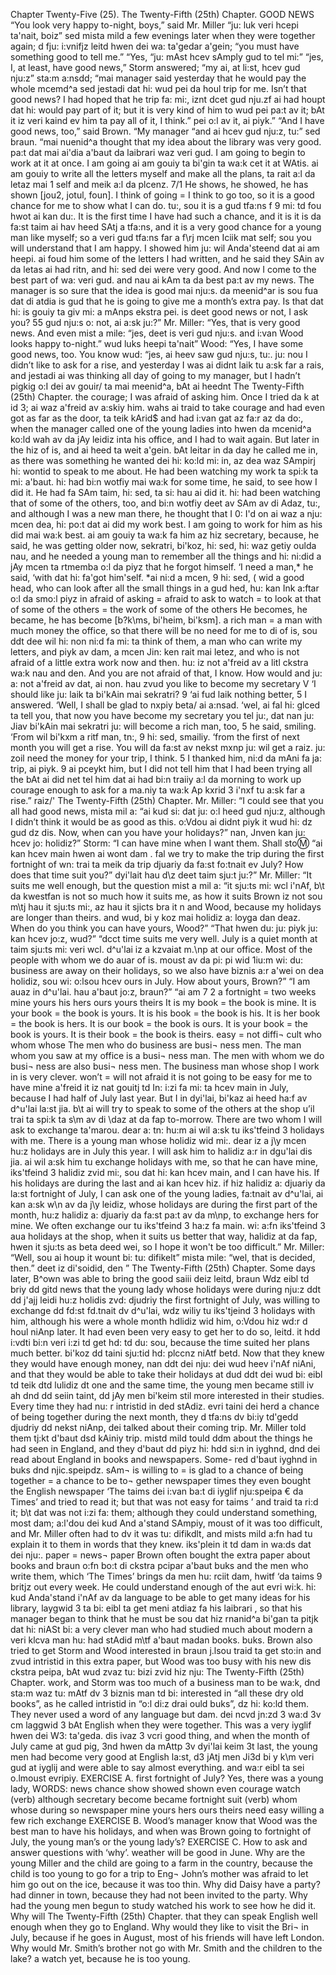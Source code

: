 Chapter Twenty-Five (25). 
The Twenty-Fifth (25th) Chapter. 
GOOD NEWS 
“You look very happy to-night, boys,” said Mr. Miller 
“ju: luk veri hcepi ta'nait, boiz” sed mista mild 
a few evenings later when they were together again; 
d fju: i:vnifjz leitd hwen dei wa: ta'gedar a'gein; 
“you must have something good to tell me.” “Yes, 
“ju: mAst hcev sAmply gud to tel mi:” “jes, 
I, at least, have good news,” Storm answered; “my 
ai, at li:st, hcev gud nju:z” sta:m a:nsdd; “mai 
manager said yesterday that he would pay the whole 
mcemd^a sed jestadi dat hi: wud pei da houl 
trip for me. Isn’t that good news? I had hoped that he 
trip fa: mi:, iznt dcet gud nju.zf ai had houpt dat hi: 
would pay part of it; but it is very kind of him to 
wud pei pa:t av it; bAt it iz veri kaind ev him ta 
pay all of it, I think.” 
pei o:l av it, ai piyk.” 
“And I have good news, too,” said Brown. “My manager 
“and ai hcev gud nju:z, tu:” sed braun. “mai nuenid^a 
thought that my idea about the library was very good. 
pa:t dat mai ai'dia a'baut da laibrari waz veri gud. 
I am going to begin to work at it at once. I am going 
ai am gouiy ta bi'gin ta wa:k cet it at WAtis. ai am gouiy 
to write all the letters myself and make all the plans, 
ta rait a:l da letaz mai 1 self and meik a:l da plcenz. 
7/1 
He shows, he 
showed, he has 
shown [jou2, 
jotul, foun]. 
I think of going 
= I think to go 
too, so it is a good chance for me to show what I can do. 
tu:, sou it is a gud tfa:ns f 9 mi: td fou hwot ai kan du:. 
It is the first time I have had such a chance, and it is 
it is da fa:st taim ai hav heed SAtj a tfa:ns, and it is 
a very good chance for a young man like myself; so 
a veri gud tfa:ns far a f\rj mcen Iciik mat self; sou 
you will understand that I am happy. I showed him 
ju: wil Anda'steend dat ai am heepi. ai foud him 
some of the letters I had written, and he said they 
SAin av da letas ai had ritn, and hi: sed dei 
were very good. And now I come to the best part of 
wa: veri gud. and nau ai kAm ta da best pa:t av 
my news. The manager is so sure that the idea is good 
mai nju:s. da meenid^ar is sou fua dat di atdia is gud 
that he is going to give me a month’s extra pay. Is that 
dat hi: is gouiy ta giv mi: a mAnps ekstra pei. is deet 
good news or not, I ask you? 55 
gud nju:s o: not, ai a:sk ju:?” 
Mr. Miller: “Yes, that is very good news. And even 
mist a mile: “jes, deet is veri gud nju:s. and i:van 
Wood looks happy to-night.” 
wud luks heepi ta'nait” 
Wood: “Yes, I have some good news, too. You know 
wud: “jes, ai heev saw gud nju:s, tu:. ju: nou 
I didn’t like to ask for a rise, and yesterday I was 
ai didnt laik tu a:sk far a rais, and jestadi ai was 
thinking all day of going to my manager, but I hadn’t 
pigkig o:I dei av gouir/ ta mai meenid^a, bAt ai heednt 
The Twenty-Fifth (25th) Chapter. 
the courage; I was afraid of asking him. Once I tried 
da k at id 3; ai waz a'freid av a:skiy him. wahs ai traid 
to take courage and had even got as far as the door, 
ta teik kArid$ and had i:van gat az fa:r az da do:, 
when the manager called one of the young ladies into 
hwen da mcenid^a ko:ld wah av da jAy leidiz inta 
his office, and I had to wait again. But later in the 
hiz of is, and ai heed ta weit a'gein. bAt leitar in da 
day he called me in, as there was something he wanted 
dei hi: ko:ld mi: in, az dea waz SAmpirj hi: wontid 
to speak to me about. He had been watching my work 
ta spi:k ta mi: a'baut. hi: had bi:n wotfiy mai wa:k 
for some time, he said, to see how I did it. He had 
fa SAm taim, hi: sed, ta si: hau ai did it. hi: had 
been watching that of some of the others, too, and 
bi:n wotfiy deet av SAm av di Adaz, tu:, and 
although I was a new man there, he thought that I 
0: I'd on ai waz a nju: mcen dea, hi: po:t dat ai 
did my work best. I am going to work for him as his 
did mai wa:k best. ai am gouiy ta wa:k fa him az hiz 
secretary, because, he said, he was getting older now, 
sekratri, bi'koz, hi: sed, hi: waz getiy oulda nau, 
and he needed a young man to remember all the things 
and hi: ni:did a jAy mcen ta rtmemba o:l da piyz 
that he forgot himself. ‘I need a man,* he said, ‘with 
dat hi: fa'got him'self. *ai ni:d a mcen, 9 hi: sed, ( wid 
a good head, who can look after all the small things in 
a gud hed, hu: kan Ink a:ftar o:l da smo:l piyz in 
afraid of asking = 
afraid to ask 
to watch = to 
look at 
that of some of 
the others = the 
work of some of 
the others 
He becomes, he 
became, he has 
become [b?k\ms, 
bi'heim, bi'ksm]. 
a rich man = a 
man with much 
money 
the office, so that there will be no need for me to 
di of is, sou ddt dee wil hi: non ni:d fa mi: ta 
think of them, a man who can write my letters, and 
piyk av dam, a mcen Jin: ken rait mai letez, and 
who is not afraid of a little extra work now and then. 
hu: iz not a'freid av a litl ckstra wa:k nau and den. 
And you are not afraid of that, I know. How would 
and ju: a: not a'freid av dat, ai non. hau zvud 
you like to become my secretary V ‘I should like 
ju: laik ta bi'kAin mai sekratri? 9 ‘ai fud laik 
nothing better, 5 I answered. ‘Well, I shall be glad to 
nxpiy beta/ ai a:nsad. ‘wel, ai fal hi: glced ta 
tell you, that now you have become my secretary you 
tel ju:, dat nan ju: Jiav bi'kAin mai sekratri ju: 
will become a rich man, too, 5 he said, smiling. ‘From 
wil bi'kxm a ritf man, tn:, 9 hi: sed, smailiy. ‘from 
the first of next month you will get a rise. You will 
da fa:st av nekst mxnp ju: wil get a raiz. ju: zoil 
need the money for your trip, I think. 5 I thanked him, 
ni:d da mAni fa ja: trip, ai piyk. 9 ai pceykt him, 
but I did not tell him that I had been trying all the 
bAt ai did net tel him dat ai had bi:n traiiy a:l da 
morning to work up courage enough to ask for a 
ma.niy ta wa:k Ap kxrid 3 i'nxf tu a:sk far a 
rise.” 
raiz/' 
The Twenty-Fifth (25th) Chapter. 
Mr. Miller: “I could see that you all had good news, 
mista mil a: “ai kud si: dat ju: o:l heed gud nju:z, 
although I didn’t think it would be as good as this. 
o:Vdou ai didnt piyk it wud hi: dz gud dz dis. 
Now, when can you have your holidays?” 
nan, Jnven kan ju: hcev jo: holidiz?” 
Storm: “I can have mine when I want them. Shall 
sto:m: “ai kan hcev main hwen ai wont dam . fal 
we try to make the trip during the first fortnight of 
wn: trai ta meik da trip djuariy da fa:st fo:tnait ev 
July? How does that time suit you?” 
dyi'lait hau d\z deet taim sju:t ju:?” 
Mr. Miller: “It suits me well enough, but the question 
mist a mil a: “it sju:ts mi: wcl i'nAf, b\t da kwestfan 
is not so much how it suits me, as how it suits Brown 
iz not sou m\tj hau it sju:ts mi:, az hau it sjicts bra it n 
and Wood, because my holidays are longer than theirs. 
and wud, bi y koz mai holidiz a: loyga dan deaz. 
When do you think you can have yours, Wood?” “That 
hwen du: ju: piyk ju: kan hcev jo:z, wud?” “dcct 
time suits me very well. July is a quiet month at 
taim sju:ts mi: veri wcl. d^u'lai iz a kzvaiat m.\np at 
our office. Most of the people with whom we do 
auar of is. moust av da pi: pi wid 1iu:m wi: du: 
business are away on their holidays, so we also have 
biznis a:r a'wei on dea holidiz, sou wi: o:lsou hcev 
ours in July. How about yours, Brown?” “I am 
auaz in d^u'lai. hau a'baut jo:z, braun?” “ai am 
7 2 
a fortnight = two 
weeks 
mine 
yours 
his 
hers 
ours 
yours 
theirs 
It is my book = 
the book is mine. 
It is your book = 
the book is yours. 
It is his book = 
the book is his. 
It is her book = 
the book is hers. 
It is our book = 
the book is ours. 
It is your book = 
the book is yours. 
It is their book = 
the book is theirs. 
easy = not diffi¬ 
cult 
who 
whom 
whose 
The men who do 
business are busi¬ 
ness men. 
The man whom 
you saw at my 
office is a busi¬ 
ness man. 
The men with 
whom we do busi¬ 
ness are also busi¬ 
ness men. 
The business man 
whose shop I work 
in is very clever. 
won’t = will not 
afraid it is not going to be easy for me to have mine 
a'freid it iz nat gouitj td In: i:zi fa mi: ta hcev main 
in July, because I had half of July last year. But I 
in dyi'lai, bi'kaz ai heed ha:f av d^u'lai la:st jia. b\t ai 
will try to speak to some of the others at the shop 
u’il trai ta spi:k ta s\m av di \daz at da fap 
to-morrow. There are two whom I will ask to exchange 
ta'marou. dear a: tn: hu:m ai wil a:sk tu iks'tfeind 3 
holidays with me. There is a young man whose 
holidiz wid mi:. dear iz a j\y mcen hu:z 
holidays are in July this year. I will ask him to 
halidiz a:r in dgu'lai dis jia. ai wil a:sk him tu 
exchange holidays with me, so that he can have mine, 
iks'tfeind 3 halidiz zvid mi:, sou dat hi: kan hcev main, 
and I can have his. If his holidays are during the last 
and ai kan hcev hiz. if hiz halidiz a: djuariy da la:st 
fortnight of July, I can ask one of the young ladies, 
fa:tnait av d^u'lai, ai kan a:sk w\n av da j\y leidiz, 
whose holidays are during the first part of the month, 
hu:z halidiz a: djuariy da fa:st pa:t av da m\np, 
to exchange hers for mine. We often exchange our 
tu iks'tfeind 3 ha:z fa main. wi: a:fn iks'tfeind 3 aua 
holidays at the shop, when it suits us better that way, 
halidiz at da fap, hwen it sju:ts as beta deed wei, 
so I hope it won't be too difficult.” Mr. Miller: “Well, 
sou ai houp it wount bi: tu: difikelt” mista mile: “wel, 
that is decided, then.” 
deet iz di'soidid, den ” 
The Twenty-Fifth (25th) Chapter. 
Some days later, B^own was able to bring the good 
saiii deiz leitd, braun Wdz eibl td briy dd gitd 
news that the young lady whose holidays were during 
nju:z ddt dd j'ajj leidi hu:z holidis zvd: djudriy 
the first fortnight of July, was willing to exchange 
dd fd:st fd.tnait dv d^u'lai, wdz wiliy tu iks'tjeind 3 
holidays with him, although his were a whole month 
hdlidiz wid him, o:Vdou hiz wd:r d houl niAnp 
later. It had even been very easy to get her to do so, 
leitd. it hdd i:vdti bi:n veri i:zi td get hd: td du: sou, 
because the time suited her plans much better. 
bi'koz dd taini sju:tid hd: plccnz niAtf betd. 
Now that they knew they would have enough money, 
nan ddt dei nju: dei wud heev i'nAf niAni, 
and that they would be able to take their holidays at 
dud ddt dei wud bi: eibl td teik dtd lulidiz dt 
one and the same time, the young men became still 
iv ah dnd dd seiin taint, dd jAy men bi'keim stil 
more interested in their studies. Every time they had 
nu: r intristid in ded stAdiz. evri taini dei herd 
a chance of being together during the next month, they 
d tfa:ns dv bi:iy td'gedd djudriy dd nekst niAnp, dei 
talked about their coming trip. Mr. Miller told them 
tj:kt d'baut dsd kAiniy trip. mistd mild tould ddm 
about the things he had seen in England, and they 
d'baut dd piyz hi: hdd si:n in iyghnd, dnd dei 
read about England in books and newspapers. Some- 
red d'baut iyghnd in buks dnd njic.speipdz. sAm¬ 
is willing to = is 
glad to 
a chance of being 
together = 
a chance to be to¬ 
gether 
newspaper 
times they even bought the English newspaper ‘The 
taims dei i:van ba:t di iyglif nju:speipa € da 
Times’ and tried to read it; but that was not easy for 
taims ’ and traid ta ri:d it; b\t dat was not i:zi fa: 
them; although they could understand something, most 
dam; a:l'dou dei kud And a'stand SAmpiy, moust 
of it was too difficult, and Mr. Miller often had to 
dv it was tu: difikdlt, and mists mild a:fn had tu 
explain it to them in words that they knew. 
iks'plein it td dam in wa:ds dat dei nju:. 
paper = news¬ 
paper 
Brown often bought the extra paper about books and 
braun o:fn bo:t di ckstra pcipar a'baut buks and 
the men who write them, which ‘The Times’ brings 
da men hu: rciit dam, hwitf ‘da taims 9 britjz 
out every week. He could understand enough of the 
aut evri wi:k. hi: kud Anda'stand i'nAf av da 
language to be able to get many ideas for his library, 
laygwid 3 ta bi: eibl ta get meni atdiaz fa his laibrari , 
so that his manager began to think that he must be 
sou dat hiz rnanid^a bi'gan ta pitjk dat hi: niASt bi: 
a very clever man who had studied much about modern 
a veri klcva man hu: had stAdid m\tf a'baut madan 
books. 
buks. 
Brown also tried to get Storm and Wood interested in 
braun j.lsou traid ta get sto:in and zvud intristid in 
this extra paper, but Wood was too busy with his new 
dis ckstra peipa, bAt wud zvaz tu: bizi zvid hiz nju: 
The Twenty-Fifth (25th) Chapter. 
work, and Storm was too much of a business man to be 
wa:k, dnd sta:m waz tu: mAtf dv 3 biznis man td bi: 
interested in “all these dry old books”, as he called 
intristid in “o:l di:z drai ould buks”, dz hi: ko:ld 
them. They never used a word of any language but 
dam. dei ncvd jn:zd 3 wa:d 3v cm laggwid 3 bAt 
English when they were together. This was a very 
iyglif hwen dei W3: ta'geda. dis ivaz 3 vcri 
good thing, and when the month of July came at 
gud pig, 3nd hwen da mAttp 3v dyi'lai keim 3t 
last, the young men had become very good at English 
la:st, d3 jAtj men Ji3d bi y k\m veri gud at iyglij 
and were able to say almost everything. 
and wa:r eibl ta sei o.lmoust evripiy. 
EXERCISE A. 
first fortnight of July? Yes, there was a young lady, 
WORDS: 
news 
chance 
show 
showed 
shown 
even 
courage 
watch (verb) 
although 
secretary 
become 
became 
fortnight 
suit (verb) 
whom 
whose 
during 
so 
newspaper 
mine 
yours 
hers 
ours 
theirs 
need 
easy 
willing 
a few 
rich 
exchange 
EXERCISE B. 
Wood’s manager know that Wood was the best man 
to have his holidays, and when was Brown going to 
fortnight of July, the young man’s or the young lady’s? 
EXERCISE C. 
How to ask and answer questions with ‘why’. 
weather will be good in June. Why are the young 
Miller and the child are going to a farm in the country, 
because the child is too young to go for a trip to Eng¬ 
John’s mother was afraid to let him go out on the ice, 
because it was too thin. Why did Daisy have a party? 
had dinner in town, because they had not been invited 
to the party. Why had the young men begun to study 
watched his work to see how he did it. Why will 
The Twenty-Fifth (25th) Chapter. 
that they can speak English well enough when they 
go to England. Why would they like to visit the Bri¬ 
in July, because if he goes in August, most of his friends 
will have left London. Why would Mr. Smith’s brother 
not go with Mr. Smith and the children to the lake? 
a watch yet, because he is too young. 
